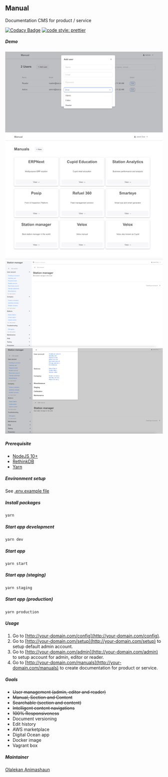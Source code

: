 ## Manual

Documentation CMS for product / service
<br/>

[![Codacy Badge](https://app.codacy.com/project/badge/Grade/cf9240677a0149859cfaaeedf0f8f996)](https://www.codacy.com/gh/weissthorn/manual/dashboard?utm_source=github.com&utm_medium=referral&utm_content=weissthorn/manual&utm_campaign=Badge_Grade) <a href= "https://github.com/prettier/prettier"><img alt="code style: prettier" src="https://img.shields.io/badge/code_style-prettier-ff69b4.svg"></a>

##### Demo

![User](public/images/image0.png 'Users')
![Manual](public/images/image1.png 'Manual')
![Manual 2](public/images/image2.png 'Manual 2')
![Search](public/images/image3.png 'Search')

##### Prerequisite

- [NodeJS 10+](https://nodejs.dev/)
- [RethinkDB](https://rethinkdb.com/docs/install/)
- [Yarn](https://yarnpkg.com/getting-started/install)

##### Environment setup

See [.env.example file](/.env.example)

##### Install packages

```sh
yarn
```

##### Start app development

```sh
yarn dev
```

##### Start app

```sh
yarn start
```

##### Start app (staging)

```sh
yarn staging
```

##### Start app (production)

```sh
yarn production
```

##### Usage

1. Go to [http://your-domain.com/config](http://your-domain.com/config).
2. Go to [http://your-domain.com/setup](http://your-domain.com/setup) to setup default admin account.
3. Go to [http://your-domain.com/admin](http://your-domain.com/admin) to setup account for admin, editor or reader.
4. Go to [http://your-domain.com/manuals](http://your-domain.com/manuals) to create documentation for product or service.

##### Goals

- ~~User management (admin, editor and reader)~~
- ~~Manual, Section and Content~~
- ~~Searchable (section and content)~~
- ~~Intelligent content navigations~~
- ~~100% Responsiveness~~
- Document versioning
- Edit history
- AWS marketplace
- Digital Ocean app
- Docker image
- Vagrant box

##### Maintainer

[Olalekan Animashaun](https://github.com/kimolalekan)
